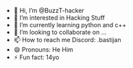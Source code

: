 - 👋 Hi, I’m @BuzzT-hacker
- 👀 I’m interested in Hacking Stuff
- 🌱 I’m currently learning python and c++
- 💞️ I’m looking to collaborate on ...
- 📫 How to reach me Discord: .bastijan 
- 😄 Pronouns: He Him
- ⚡ Fun fact: 14yo

<!---
BuzzT-hacker/BuzzT-hacker is a ✨ special ✨ repository because its `README.md` (this file) appears on your GitHub profile.
You can click the Preview link to take a look at your changes.
--->

